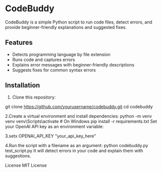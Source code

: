 # CodeBuddy

CodeBuddy is a simple Python script to run code files, detect errors, and provide beginner-friendly explanations and suggested fixes.

## Features

- Detects programming language by file extension
- Runs code and captures errors
- Explains error messages with beginner-friendly descriptions
- Suggests fixes for common syntax errors

## Installation

1. Clone this repository:

git clone https://github.com/yourusername/codebuddy.git
cd codebuddy

2.Create a virtual environment and install dependencies:
python -m venv venv
venv\Scripts\activate  # On Windows
pip install -r requirements.txt
Set your OpenAI API key as an environment variable:

3.setx OPENAI_API_KEY "your_api_key_here"

4.Run the script with a filename as an argument:
python codebuddy.py test_script.py
It will detect errors in your code and explain them with suggestions.

License
MIT License
